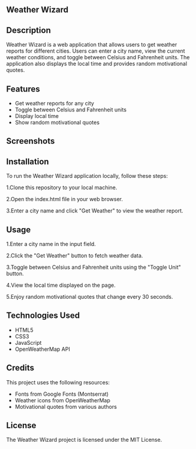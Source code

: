 ## Weather Wizard

## Description

Weather Wizard is a web application that allows users to get weather reports for different cities. Users can enter a city name, view the current weather conditions, and toggle between Celsius and Fahrenheit units. The application also displays the local time and provides random motivational quotes.

## Features
- Get weather reports for any city
- Toggle between Celsius and Fahrenheit units
- Display local time
- Show random motivational quotes

## Screenshots

## Installation
To run the Weather Wizard application locally, follow these steps:

1.Clone this repository to your local machine.

2.Open the index.html file in your web browser. 

3.Enter a city name and click "Get Weather" to view the weather report.

## Usage
1.Enter a city name in the input field.

2.Click the "Get Weather" button to fetch weather data.

3.Toggle between Celsius and Fahrenheit units using the "Toggle Unit" button.

4.View the local time displayed on the page.

5.Enjoy random motivational quotes that change every 30 seconds.

## Technologies Used
- HTML5
- CSS3
- JavaScript
- OpenWeatherMap API

## Credits
This project uses the following resources:

- Fonts from Google Fonts (Montserrat)
- Weather icons from OpenWeatherMap
- Motivational quotes from various authors

## License
The Weather Wizard project is licensed under the MIT License.
